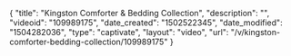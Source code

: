 {
    "title": "Kingston Comforter &amp; Bedding Collection",
    "description": "",
    "videoid": "109989175",
    "date_created": "1502522345",
    "date_modified": "1504282036",
    "type": "captivate",
    "layout": "video",
    "url": "\/v\/kingston-comforter-bedding-collection\/109989175"
}